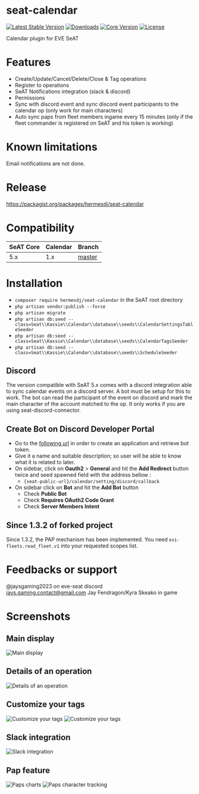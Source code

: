 # seat-calendar

[![Latest Stable Version](https://img.shields.io/packagist/v/hermesdj/seat-calendar.svg?style=for-the-badge)](https://packagist.org/packages/hermesdj/seat-calendar)
[![Downloads](https://img.shields.io/packagist/dt/hermesdj/seat-calendar?style=for-the-badge)](https://packagist.org/packages/hermesdj/seat-calendar)
[![Core Version](https://img.shields.io/badge/SeAT-5.0.x-blue?style=for-the-badge)](https://github.com/eveseat/seat)
[![License](https://img.shields.io/github/license/hermesdj/seat-calendar?style=for-the-badge)](https://github.com/hermesdj/seat-calendar/blob/master/LICENCE)

Calendar plugin for EVE SeAT

# Features

* Create/Update/Cancel/Delete/Close & Tag operations
* Register to operations
* SeAT Notifications integration (slack & discord)
* Permissions
* Sync with discord event and sync discord event participants to the calendar op (only work for main characters)
* Auto sync paps from fleet members ingame every 15 minutes (only if the fleet commander is registered on SeAT and his
  token is working)

# Known limitations

Email notifications are not done.

# Release

https://packagist.org/packages/hermesdj/seat-calendar

# Compatibility

| SeAT Core | Calendar | Branch                                                          |
|-----------|----------|-----------------------------------------------------------------|
| 5.x       | 1.x      | [master](https://github.com/hermesdj/seat-calendar/tree/master) |

# Installation

* `composer require hermesdj/seat-calendar` in the SeAT root directory
* `php artisan vendor:publish --force`
* `php artisan migrate`
* `php artisan db:seed --class=Seat\\Kassie\\Calendar\\database\\seeds\\CalendarSettingsTableSeeder`
* `php artisan db:seed --class=Seat\\Kassie\\Calendar\\database\\seeds\\CalendarTagsSeeder`
* `php artisan db:seed --class=Seat\\Kassie\\Calendar\\database\\seeds\\ScheduleSeeder`

## Discord

The version compatible with SeAT 5.x comes with a discord integration able to sync calendar events on a discord server.
A bot must be setup for this to work. The bot can read the participant of the event on discord and mark the main character
of the account matched to the op. It only works if you are using seat-discord-connector.

## Create Bot on Discord Developer Portal

- Go to the [following url](https://discordapp.com/developers/applications) in order to create an application and
  retrieve bot token.
- Give it a name and suitable description; so user will be able to know what it is related to later.
- On sidebar, click on **Oauth2** > **General** and hit the **Add Redirect** button twice and seed spawned field with
  the address bellow :
    - `{seat-public-url}/calendar/setting/discord/callback`
- On sidebar click on **Bot** and hit the **Add Bot** button
    - Check **Public Bot**
    - Check **Requires OAuth2 Code Grant**
    - Check **Server Members Intent**

## Since 1.3.2 of forked project

Since 1.3.2, the PAP mechanism has been implemented. You need `esi-fleets.read_fleet.v1` into your requested scopes
list.

# Feedbacks or support

@jaysgaming2023 on eve-seat discord  
jays.gaming.contact@gmail.com
Jay Fendragon/Kyra Skeako in game

# Screenshots

## Main display

![Main display](./img/main_display.png "Main display")

## Details of an operation

![Details of an operation](./img/operation_details.png "Details of an operation")

## Customize your tags

![Customize your tags](./img/tags_creation.png "Customize your tags")
![Customize your tags](./img/tags_management.png "Manage your tags")

## Slack integration

![Slack integration](http://i.imgur.com/zV2w9sx.png "Slack integration")

## Pap feature

![Paps charts](https://user-images.githubusercontent.com/648753/34275321-0af18d90-e69d-11e7-9a93-31c07f4b303c.png "Paps charts")
![Paps character tracking](https://user-images.githubusercontent.com/648753/34328226-dc165886-e8d9-11e7-8084-731b0d674f8d.png "Paps character tracking")
